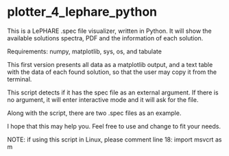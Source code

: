 # plotter_4_lephare_python
This is a LePHARE .spec file visualizer, written in Python. It will show the available solutions spectra, PDF and the information of each solution.

Requirements: numpy, matplotlib, sys, os, and tabulate

This first version presents all data as a matplotlib output, and a text table with the data of each found solution, so that the user may copy it from the terminal.

This script detects if it has the spec file as an external argument. If there is no argument, it will enter interactive mode and it will ask for the file.

Along with the script, there are two .spec files as an example.

I hope that this may help you. Feel free to use and change to fit your needs.

NOTE: if using this script in Linux, please comment line 18: import msvcrt as m
